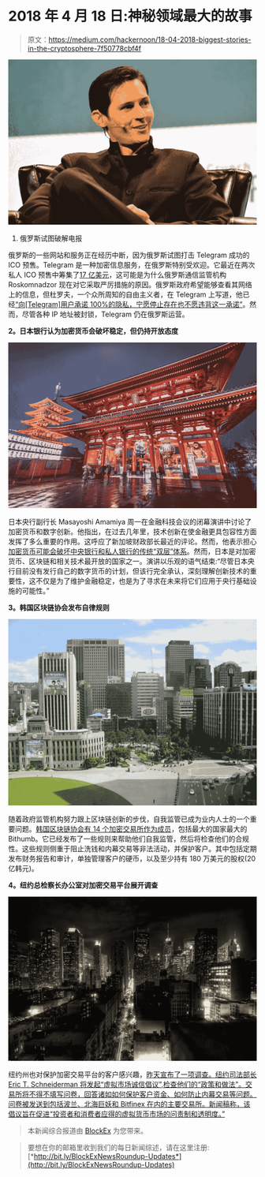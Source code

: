 # 2018 年 4 月 18 日:神秘领域最大的故事

> 原文：<https://medium.com/hackernoon/18-04-2018-biggest-stories-in-the-cryptosphere-7f50778cbf4f>

![](img/00dae57ae625a247a5bad8cd431e1739.png)

1.  俄罗斯试图破解电报

俄罗斯的一些网站和服务正在经历中断，因为俄罗斯试图打击 Telegram 成功的 ICO 预售。Telegram 是一种加密信息服务，在俄罗斯特别受欢迎。它最近在两次私人 ICO 预售中筹集了[17 亿美元](https://icodrops.com/telegram-ico-ton/)，这可能是为什么俄罗斯通信监管机构 Roskomnadzor 现在对它采取严厉措施的原因。俄罗斯政府希望能够查看其网络上的信息，但杜罗夫，一个众所周知的自由主义者，在 Telegram 上写道，他已经[“向[Telegram]用户承诺 100%的隐私，宁愿停止存在也不愿违背这一承诺”](https://www.ft.com/content/df35a894-4245-11e8-803a-295c97e6fd0b)。然而，尽管各种 IP 地址被封锁，Telegram 仍在俄罗斯运营。

**2。日本银行认为加密货币会破坏稳定，但仍持开放态度**

![](img/7996295946824df569bbd8407ef1b647.png)

日本央行副行长 Masayoshi Amamiya 周一在金融科技会议的闭幕演讲中讨论了加密货币和数字创新。他指出，在过去几年里，技术创新在使金融更具包容性方面发挥了多么重要的作用。这呼应了新加坡财政部长最近的评论。然而，他表示担心[加密货币可能会破坏中央银行和私人银行的传统“双层”体系](http://www.boj.or.jp/en/announcements/press/koen_2018/data/ko180416a.pdf)。然而，日本是对加密货币、区块链和相关技术最开放的国家之一。演讲以乐观的语气结束:“尽管日本央行目前没有发行自己的数字货币的计划，但该行完全承认，深刻理解创新技术的重要性，这不仅是为了维护金融稳定，也是为了寻求在未来将它们应用于央行基础设施的可能性。”

**3。韩国区块链协会发布自律规则**

![](img/cffc150a96ba17fad70ad38c5e7d800f.png)

随着政府监管机构努力跟上区块链创新的步伐，自我监管已成为业内人士的一个重要问题。[韩国区块链协会有 14 个加密交易所作为成员](https://cointelegraph.com/news/korean-blockchain-association-reveals-self-regulatory-rules-for-14-member-exchanges)，包括最大的国家最大的 Bithumb。它已经发布了一些规则来帮助他们自我监管，然后将检查他们的合规性。这些规则侧重于阻止洗钱和内幕交易等非法活动，并保护客户。其中包括定期发布财务报告和审计，单独管理客户的硬币，以及至少持有 180 万美元的股权(20 亿韩元)。

**4。纽约总检察长办公室对加密交易平台展开调查**

![](img/1f7f2729b1d94f1217f00bfff2b487f6.png)

纽约州也对保护加密交易平台的客户感兴趣，[昨天宣布了一项调查。纽约司法部长 Eric T. Schneiderman 将发起“虚拟市场诚信倡议”,检查他们的“政策和做法”。交易所将不得不填写问卷，回答诸如如何保护客户资金、如何防止内幕交易等问题。问卷被发送到包括波兰、北海巨妖和 Bitfinex 在内的主要交易所。新闻稿称，该倡议旨在促进“投资者和消费者应得的虚拟货币市场的问责制和透明度。”](https://ag.ny.gov/press-release/ag-schneiderman-launches-inquiry-cryptocurrency-exchanges)

> 本新闻综合报道由 [BlockEx](http://bit.ly/BlockEx_) 为您带来。

> 要想在你的邮箱里收到我们的每日新闻综述，请在这里注册:[*http://bit.ly/BlockExNewsRoundup-Updates*](http://bit.ly/BlockExNewsRoundup-Updates)